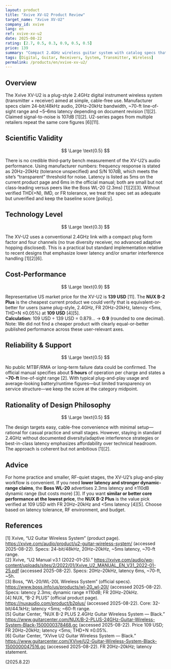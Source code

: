 ```yaml
---
layout: product
title: "Xvive XV-U2 Product Review"
target_name: "Xvive XV-U2"
company_id: xvive
lang: en
ref: xvive-xv-u2
date: 2025-08-22
rating: [2.7, 0.5, 0.3, 0.9, 0.5, 0.5]
price: 139
summary: "Compact 2.4GHz wireless guitar system with catalog specs that look adequate but little independent verification; value now trails the cheapest peers that match or beat its core performance"
tags: [Digital, Guitar, Receivers, System, Transmitter, Wireless]
permalink: /products/en/xvive-xv-u2/
---
```

## Overview

The Xvive XV-U2 is a plug-style 2.4GHz digital instrument wireless system (transmitter + receiver) aimed at simple, cable-free use. Manufacturer specs claim 24-bit/48kHz audio, 20Hz–20kHz bandwidth, ~70-ft line-of-sight range and ~5–6ms latency depending on document revision [1][2]. Claimed signal-to-noise is 107dB [1][2]. U2-series pages from multiple retailers repeat the same core figures [6][11].

## Scientific Validity

$$ \Large \text{0.5} $$

There is no credible third-party bench measurement of the XV-U2’s audio performance. Using manufacturer numbers: frequency response is stated as 20Hz–20kHz (tolerance unspecified) and S/N 107dB, which meets the site’s “transparent” threshold for noise. Latency is listed as 5ms on the current product page and 6ms in the official manual; both are small but not class-leading versus peers like the Boss WL-20 (2.3ms) [1][2][3]. Without verified THD(+N), IMD, or FR tolerance, we treat the spec set as adequate but unverified and keep the baseline score [policy].

## Technology Level

$$ \Large \text{0.3} $$

The XV-U2 uses a conventional 2.4GHz link with a compact plug form factor and four channels (no true diversity receiver, no advanced adaptive hopping disclosed). This is a practical but standard implementation relative to recent designs that emphasize lower latency and/or smarter interference handling [1][2][6].

## Cost-Performance

$$ \Large \text{0.9} $$

Representative US market price for the XV-U2 is **139 USD** [11]. The **NUX B-2 Plus** is the cheapest current product we could verify that is equivalent-or-better for users (same plug-style, 2.4GHz, FR 20Hz–20kHz, latency <5ms, THD+N ≤0.05%) at **109 USD** [4][5].  
**Calculation:** 109 USD ÷ 139 USD = 0.879… → **0.9** (rounded to one decimal).  
Note: We did not find a cheaper product with clearly equal-or-better published performance across these user-relevant axes.

## Reliability & Support

$$ \Large \text{0.5} $$

No public MTBF/RMA or long-term failure data could be confirmed. The official manual specifies about **5 hours** of operation per charge and states a **~70-ft** line-of-sight range [2]. With typical plug-and-play usage and average-looking battery/runtime figures—but limited transparency on service structure—we keep the score at the category midpoint.

## Rationality of Design Philosophy

$$ \Large \text{0.5} $$

The design targets easy, cable-free convenience with minimal setup—rational for casual practice and small stages. However, staying in standard 2.4GHz without documented diversity/adaptive interference strategies or best-in-class latency emphasizes affordability over technical headroom. The approach is coherent but not ambitious [1][2].

## Advice

For home practice and smaller, RF-quiet stages, the XV-U2’s plug-and-play workflow is convenient. If you need **lower latency and stronger dynamic-range claims**, the **Boss WL-20** advertises 2.3ms latency and ≥110dB dynamic range (but costs more) [3]. If you want **similar or better core performance at the lowest price**, the **NUX B-2 Plus** is the value pick verified at 109 USD with FR 20Hz–20kHz and <5ms latency [4][5]. Choose based on latency tolerance, RF environment, and budget.

## References

[1] Xvive, “U2 Guitar Wireless System” (product page). https://xvive.com/audio/product/u2-guitar-wireless-system/ (accessed 2025-08-22). Specs: 24-bit/48kHz, 20Hz–20kHz, ~5ms latency, ~70-ft range.  
[2] Xvive, “U2 Manual v3.1 (2022-01-25).” https://xvive.com/audio/wp-content/uploads/sites/2/2022/01/Xvive_U2_MANUAL_EN_V31_2022-01-25.pdf (accessed 2025-08-22). Specs: 20Hz–20kHz, latency 6ms, ~70-ft, ~5h.  
[3] Boss, “WL-20/WL-20L Wireless System” (official specs). https://www.boss.info/us/products/wl-20_wl-20l/ (accessed 2025-08-22). Specs: latency 2.3ms; dynamic range ≥110dB; FR 20Hz–20kHz.  
[4] NUX, “B-2 PLUS” (official product page). https://nuxaudio.com/product/b2plus/ (accessed 2025-08-22). Core: 32-bit/44.1kHz; latency <5ms; ~60-ft range.  
[5] Guitar Center, “NUX B-2 PLUS 2.4GHz Guitar Wireless System — Black.” https://www.guitarcenter.com/NUX/B-2-PLUS-24GHz-Guitar-Wireless-System-Black-1500000378468.gc (accessed 2025-08-22). Price 109 USD; FR 20Hz–20kHz; latency <5ms; THD+N ≤0.05%.  
[6] Guitar Center, “XVive U2 Guitar Wireless System — Black.” https://www.guitarcenter.com/XVive/U2-Guitar-Wireless-System-Black-1500000047516.gc (accessed 2025-08-22). FR 20Hz–20kHz; latency statement.
  
(2025.8.22)

